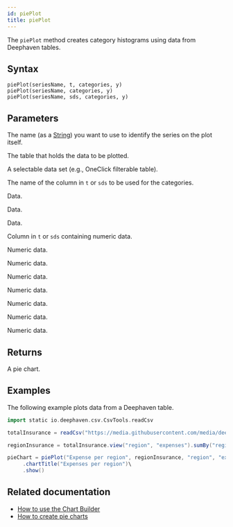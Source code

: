 ```yaml
---
id: piePlot
title: piePlot
---
```


The `piePlot` method creates category histograms using data from Deephaven tables.

## Syntax

```
piePlot(seriesName, t, categories, y)
piePlot(seriesName, categories, y)
piePlot(seriesName, sds, categories, y)
```

## Parameters

<ParamTable>
<Param name="seriesName" type="String">

The name (as a [String](../query-language/types/strings.md)) you want to use to identify the series on the plot itself.

</Param>
<Param name="t" type="Table">

The table that holds the data to be plotted.

</Param>
<Param name="sds" type="SelectableDataSet">

A selectable data set (e.g., OneClick filterable table).

</Param>
<Param name="categories" type="String">

The name of the column in `t` or `sds` to be used for the categories.

</Param>
<Param name="categories" type="IndexableData">

Data.

</Param>
<Param name="categories" type="List<T>">

Data.

</Param>
<Param name="categories" type="<T>[]">

Data.

</Param>
<Param name="y" type="String">

Column in `t` or `sds` containing numeric data.

</Param>
<Param name="y" type="double[]">

Numeric data.

</Param>
<Param name="y" type="float[]">

Numeric data.

</Param>
<Param name="y" type="int[]">

Numeric data.

</Param>
<Param name="y" type="long[]">

Numeric data.

</Param>
<Param name="y" type="short[]">

Numeric data.

</Param>
<Param name="y" type="List<T>">

Numeric data.

</Param>
<Param name="y" type="<T>[]">

Numeric data.

</Param>
</ParamTable>

## Returns

A pie chart.

## Examples

The following example plots data from a Deephaven table.

```groovy order=totalInsurance,regionInsurance,pieChart default=pieChart
import static io.deephaven.csv.CsvTools.readCsv

totalInsurance = readCsv("https://media.githubusercontent.com/media/deephaven/examples/main/Insurance/csv/insurance.csv")

regionInsurance = totalInsurance.view("region", "expenses").sumBy("region")

pieChart = piePlot("Expense per region", regionInsurance, "region", "expenses")\
     .chartTitle("Expenses per region")\
     .show()
```

## Related documentation

- [How to use the Chart Builder](../../how-to-guides/user-interface/chart-builder.md)
- [How to create pie charts](../../how-to-guides/plotting/pie.md)
